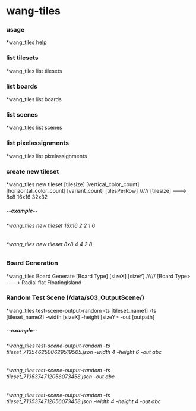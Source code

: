 # wang-tiles

### usage

*wang_tiles help

### list tilesets

*wang_tiles list tilesets 

### list boards

*wang_tiles list boards 

### list  scenes

*wang_tiles list scenes 

### list pixelassignments

*wang_tiles list pixelassignments


### create new tileset

*wang_tiles new tileset [tilesize] [vertical_color_count] [horizontal_color_count] [variant_count] [tilesPerRow] ///// [tilesize] ---> 8x8 16x16 32x32
##### --example--
###### *wang_tiles new tileset 16x16 2 2 1 6
###### *wang_tiles new tileset 8x8 4 4 2 8

### Board Generation

*wang_tiles Board Generate [Board Type] [sizeX] [sizeY]  ///// [Board Type> ---> Radial flat FloatingIsland


### Random Test Scene (/data/s03_OutputScene/)
*wang_tiles test-scene-output-random -ts [tileset_name1] -ts [tileset_name2] -width [sizeX] -height [sizeY> -out [outpath]
##### --example--
###### *wang_tiles test-scene-output-random -ts tileset_7135462500629519505.json -width 4 -height 6 -out abc
###### *wang_tiles test-scene-output-random -ts tileset_7135374712056073458.json -out abc
###### *wang_tiles test-scene-output-random -ts tileset_7135374712056073458.json -width 4 -height 4 -out abc